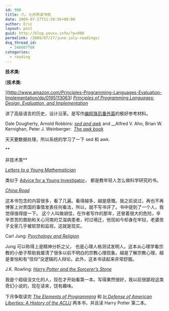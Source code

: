```yaml
---
id: 980
title: 六，七月所读书目
date: 2009-07-27T21:59:56+00:00
author: Eric
layout: post
guid: http://blog.youxu.info/?p=980
permalink: /2009/07/27/june-july-readings/
dsq_thread_id:
  - 346807708
categories:
  - reading
---
```

**技术类:**

[**技术类:**

](http://www.amazon.com/Principles-Programming-Languages-Evaluation-Implementation/dp/0195113063) _[Principles of Programming Languages: Design, Evaluation, and Implementation](http://www.amazon.com/Principles-Programming-Languages-Evaluation-Implementation/dp/0195113063)_

讲了高级语言的历史，设计沿革。是写作[编程珠玑番外篇](http://blog.youxu.info/category/pearl/)的极好参考材料。

<span class="f">Dale Dougherty, Arnold Robbins: </span>[_sed and awk_](http://oreilly.com/catalog/9781565922259/) and __Alfred V. Aho, Brian W. Kernighan, Peter J. Weinberger:  _[The awk book](http://cm.bell-labs.com/cm/cs/awkbook/)_

天天要数据处理，所以系统的学习了一下 sed 和 awk.

**
  
非技术类**

_[Letters to a Young Mathematician](http://books.google.com/books?id=FOkPrY-HQVQC&dq=Letters+to+a+Young+Mathematician&printsec=frontcover&source=bn&hl=en&ei=xV9uSoTaNpDIMKu8-eMC&sa=X&oi=book_result&ct=result&resnum=4)_

类似于 [Advice for a Young Investigator](http://www.amazon.com/gp/product/B001949XYK/ref=pd_lpo_k2_dp_sr_3?pf_rd_p=304485901&pf_rd_s=lpo-top-stripe-1&pf_rd_t=201&pf_rd_i=0262181916&pf_rd_m=ATVPDKIKX0DER&pf_rd_r=1BXVC4151K5EZZFVCENP)， 都是教年轻人怎么做科学研究的书。

_[China Road](http://www.amazon.com/gp/product/0812975243/ref=pd_lpo_k2_dp_sr_1?pf_rd_p=304485901&pf_rd_s=lpo-top-stripe-1&pf_rd_t=201&pf_rd_i=1400064678&pf_rd_m=ATVPDKIKX0DER&pf_rd_r=0HH7BH3RPXE2ZGRR318V)_

这本书包含的内容很多，看了几遍。看得越多，越是感慨。我之前说过，再也不再博客上对贵国的事情发表任何看法，所以，就不写书评了。书中提到了一个人，我觉得值得提一下。 这个人叫做胡佳，在作者写作的那年，还冒着很大的危险，辛辛苦苦的救助和关心河南的艾滋病患者，时过境迁，他现如今却身在牢狱，老婆孩子全家几乎被软禁和监视，这就是现实。

Carl Jung: _[Psychology and Religion](http://books.google.com/books?hl=en&lr=&id=4PbWxFqZ964C&oi=fnd&pg=PA1&dq=%22Jung%22+%22Psychology+and+religion%22+&ots=6UkPGnY4eJ&sig=FHWjqq7tAd2DREpr572bhJBQG3s)_

Jung 可以称得上是精神分析之父， 也是心理人格测试发明人。这本从心理学看宗教的小册子帮助我厘清了很多以前不明白的宗教心理现象。越是了解宗教心理，越是害怕和有“信仰”没逻辑的人辩论。此外，这本书读起来非常舒服。

J.K. Rowling: [_Harry Potter and the Sorcerer&#8217;s Stone_](http://www.amazon.com/Harry-Potter-Sorcerers-Stone-Book/dp/0590353403)

我是个超级没文化的人，现在才开始看第一本。写得果然很好，我以前很鄙视这类奇幻小说的，现在读来，饶有趣味。

下月争取读完 _[The Elements of Programming](http://www.elementsofprogramming.com/)_ 和 [_In Defense of American Liberties: A History of the ACLU_](http://www.amazon.com/Defense-American-Liberties-History-ACLU/dp/product-description/0195071417) 两本书，并且读 Harry Potter 第二本。